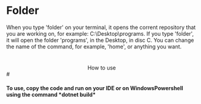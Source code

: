 # Folder
When you type 'folder' on your terminal, it opens the corrent repository that you are working on, for example:
C:\Desktop\programs. If you type 'folder', it will open the folder 'programs', in the Desktop, in disc C.
You can change the name of the command, for example, 'home', or anything you want. 

#
<div align="center">How to use </div>
#

<h4> To use, copy the code and run on your IDE or on WindowsPowershell using the command *dotnet build* </h4>
